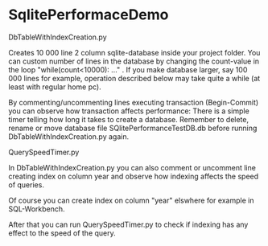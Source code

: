 # SqlitePerformaceDemo
DbTableWithIndexCreation.py

Creates 10 000 line 2 column sqlite-database inside your project folder. 
You can custom number of lines in the database by changing the count-value in the loop "while(count<10000): ..." .
If you make database larger, say 100 000 lines for example, operation described below may take quite a while (at least with regular home pc). 

By commenting/uncommenting lines executing transaction (Begin-Commit) you can observe how transaction affects performance: 
There is a simple timer telling how long it takes to create a database.
Remember to delete, rename or move database file SQlitePerformanceTestDB.db before running DbTableWithIndexCreation.py again.

QuerySpeedTimer.py

In DbTableWithIndexCreation.py you can also comment or uncomment line creating index on column year and observe how indexing affects the speed of queries.

Of course you can create index on column "year" elswhere for example in SQL-Workbench.

After that you can run QuerySpeedTimer.py to check if indexing has any effect to the speed of the query.

